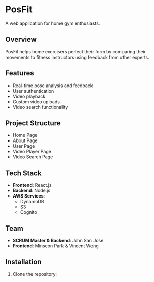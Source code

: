 # PosFit

A web application for home gym enthusiasts.

## Overview
PosFit helps home exercisers perfect their form by comparing their movements to fitness instructors using feedback from other experts.

## Features
- Real-time pose analysis and feedback
- User authentication
- Video playback
- Custom video uploads
- Video search functionality

## Project Structure
- Home Page
- About Page
- User Page
- Video Player Page
- Video Search Page

## Tech Stack
- **Frontend**: React.js
- **Backend**: Node.js
- **AWS Services**:
  - DynamoDB
  - S3
  - Cognito

## Team
- **SCRUM Master & Backend**: John San Jose
- **Frontend**: Minseon Park & Vincent Wong

## Installation

1. Clone the repository:
